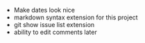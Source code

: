 * Make dates look nice
* markdown syntax extension for this project
* git show issue list extension
* ability to edit comments later
